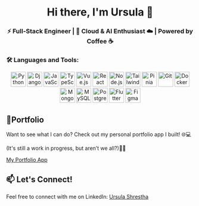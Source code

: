 <h1 align="center">Hi there, I'm Ursula 👋</h1>
<h3 align="center">⚡ Full-Stack Engineer | 🤖 Cloud & AI Enthusiast ☁️ | Powered by Coffee ☕ </h3>

### 🛠️ Languages and Tools:
<p align="center">
  <!-- Languages -->
  <img src="https://cdn.jsdelivr.net/gh/devicons/devicon/icons/python/python-original.svg" width="40px" alt="Python"/>
  <img src="https://cdn.jsdelivr.net/gh/devicons/devicon/icons/django/django-plain.svg" width="40px" alt="Django"/>
  <img src="https://cdn.jsdelivr.net/gh/devicons/devicon/icons/javascript/javascript-original.svg" width="40px" alt="JavaScript"/>
  <img src="https://cdn.jsdelivr.net/gh/devicons/devicon/icons/typescript/typescript-original.svg" width="40px" alt="TypeScript"/>
  <img src="https://cdn.jsdelivr.net/gh/devicons/devicon/icons/vuejs/vuejs-original.svg" width="40px" alt="Vue.js"/>
  <img src="https://cdn.jsdelivr.net/gh/devicons/devicon/icons/react/react-original.svg" width="40px" alt="React"/>
  <img src="https://cdn.jsdelivr.net/gh/devicons/devicon/icons/nodejs/nodejs-original.svg" width="40px" alt="Node.js"/>
  <img src="https://cdn.jsdelivr.net/gh/devicons/devicon/icons/tailwindcss/tailwindcss-original.svg" width="40px" alt="TailwindCSS"/>
  <img src="https://pinia.vuejs.org/logo.svg" width="40px" alt="Pinia"/>
  
  <!-- Tools -->
  <img src="https://cdn.jsdelivr.net/gh/devicons/devicon/icons/git/git-original.svg" width="40px" alt="Git"/>
  <img src="https://cdn.jsdelivr.net/gh/devicons/devicon/icons/docker/docker-original.svg" width="40px" alt="Docker"/>
  <img src="https://cdn.jsdelivr.net/gh/devicons/devicon/icons/mongodb/mongodb-original.svg" width="40px" alt="MongoDB"/>
  <img src="https://cdn.jsdelivr.net/gh/devicons/devicon/icons/mysql/mysql-original.svg" width="40px" alt="MySQL"/>
  <img src="https://cdn.jsdelivr.net/gh/devicons/devicon/icons/postgresql/postgresql-original.svg" width="40px" alt="PostgreSQL"/>
  <img src="https://cdn.jsdelivr.net/gh/devicons/devicon/icons/flutter/flutter-original.svg" width="40px" alt="Flutter"/>
  <img src="https://cdn.jsdelivr.net/gh/devicons/devicon/icons/figma/figma-original.svg" width="40px" alt="Figma"/>
</p>

## 🔗Portfolio
Want to see what I can do? Check out my personal portfolio app I built! 🌐💻 

(It's still a work in progress, but aren’t we all?)💁‍♀️

[My Portfolio App](https://ursulashrestha.com.np/)

## 📫 Let's Connect!
 Feel free to connect with me on LinkedIn: [Ursula Shrestha](https://www.linkedin.com/in/ursula-shrestha/)



